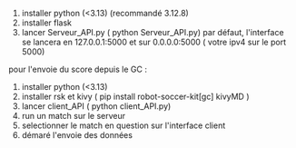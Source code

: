 1. installer python (<3.13) (recommandé 3.12.8)
2. installer flask
3. lancer Serveur_API.py ( python Serveur_API.py) 
par défaut, l'interface se lancera en 127.0.0.1:5000 et sur 0.0.0.0:5000 ( votre ipv4 sur le port 5000)

pour l'envoie du score depuis le GC :
1. installer python (<3.13)
2. installer rsk et kivy ( pip install robot-soccer-kit[gc] kivyMD )
3. lancer client_API ( python client_API.py)
4. run un match sur le serveur
5. selectionner le match en question sur l'interface client
6. démaré l'envoie des données